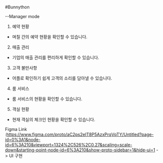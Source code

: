 #Bunnython

--Manager mode
  
 1. 예약 현황
  - 며칠 간의 예약 현황을 확인할 수 있습니다.
 2. 매출 관리
  - 기업의 매출 관리를 편리하게 확인할 수 있습니다.
 3. 고객 불만사항
  - 어플로 확인하기 쉽게 고객의 소리를 담아낼 수 있습니다.
 4. 룸 서비스
  - 룸 서비스의 현황을 확인할 수 있습니다.
 5. 객실 현황
  - 현재 객실의 체크인 현황을 확인할 수 있습니다.

Figma Link :https://www.figma.com/proto/aC2ps2eIT8P5AzxPrqVqTY/Untitled?page-id=0%3A1&node-id=6%3A210&viewport=1324%2C526%2C0.27&scaling=scale-down&starting-point-node-id=6%3A210&show-proto-sidebar=1&hide-ui=1
-> UI 구현
